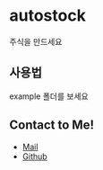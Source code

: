 # autostock
주식을 만드세요

## 사용법
example 폴더를 보세요

## Contact to Me!
- [Mail](mailto:decave27@gmail.com)
- [Github](https://github.com/decave27)
        
        
    
        
    











